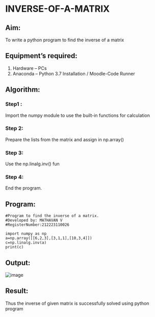 # INVERSE-OF-A-MATRIX
## Aim:
To write a python program to find the inverse of a matrix
## Equipment’s required:
1. 	Hardware – PCs
2. 	Anaconda – Python 3.7 Installation / Moodle-Code Runner
## Algorithm:
### Step1 : 
Import the numpy module to use the built-in functions for calculation
### Step 2: 
Prepare the lists from the matrix and assign in np.array()
### Step 3: 
Use the np.linalg.inv() fun
### Step 4: 
End the program.
## Program:
```
#Program to find the inverse of a matrix.
#Developed by: MATHAVAN V
#RegisterNumber:212223110026

import numpy as np
a=np.array([[6,2,3],[3,1,1],[10,3,4]])
c=np.linalg.inv(a)
print(c)
```
## Output:
![image](https://github.com/user-attachments/assets/d078815e-bf83-4015-b31b-679149e73548)


## Result:
Thus the inverse of given matrix is successfully solved using python program
